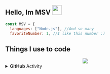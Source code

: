 ## Hello, Im MSV <img src="https://raw.githubusercontent.com/SudhanPlayz/SudhanPlayz/master/images/WaveIcon.gif" width="30px">

```js
const MSV = {
  languages: ["Node.js"], //And so many
  favoriteNumber: 1, //I like this number :)
  ```
  
## Things I use to code
<div align="center"><img src="https://github-profile-trophy.vercel.app/?username=DarkThunder99&theme=dracula"></div>
<details>
  <summary><b>GitHub</b> Activity</summary>  <img align="left" src="https://github-readme-stats.vercel.app/api?username=DarkThunder99&theme=tokyonight"><img align="right" src="https://github-readme-stats.vercel.app/api/top-langs/?username=DarkThunder99&theme=tokyonight&hide=batchfile">
</details>
